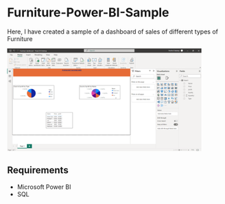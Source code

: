 # Furniture-Power-BI-Sample



Here, I have created a sample of a dashboard of sales of different types of Furniture




<img src="data/Furniture Screenshot.png" height="240" >

## Requirements
* Microsoft Power BI
* SQL
